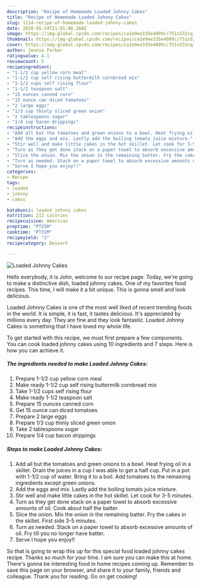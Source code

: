 ```yaml
---
description: "Recipe of Homemade Loaded Johnny Cakes"
title: "Recipe of Homemade Loaded Johnny Cakes"
slug: 1114-recipe-of-homemade-loaded-johnny-cakes
date: 2020-05-24T21:01:08.260Z
image: https://img-global.cpcdn.com/recipes/ca1e9ee335e4809c/751x532cq70/loaded-johnny-cakes-recipe-main-photo.jpg
thumbnail: https://img-global.cpcdn.com/recipes/ca1e9ee335e4809c/751x532cq70/loaded-johnny-cakes-recipe-main-photo.jpg
cover: https://img-global.cpcdn.com/recipes/ca1e9ee335e4809c/751x532cq70/loaded-johnny-cakes-recipe-main-photo.jpg
author: Jennie Parker
ratingvalue: 4.1
reviewcount: 5
recipeingredient:
- "1-1/2 cup yellow corn meal"
- "1-1/2 cup self rising buttermilk cornbread mix"
- "1-1/2 cups self rising flour"
- "1-1/2 teaspoon salt"
- "15 ounces canned corn"
- "15 ounce can diced tomatoes"
- "2 large eggs"
- "1/3 cup thinly sliced green onion"
- "2 tablespoons sugar"
- "1/4 cup bacon drippings"
recipeinstructions:
- "Add all but the tomatoes and green onions to a bowl. Heat frying oil in a skillet. Drain the juices in a cup I was able to get a half cup. Put in a pot with 1-1/2 cup of water. Bring it to a boil. Add tomatoes to the remaining ingredients except green onions."
- "Add the eggs and mix. Lastly add the boiling tomato juice mixture."
- "Stir well and make little cakes in the hot skillet. Let cook for 3-5 minutes."
- "Turn as they get done stack on a paper towel to absorb excessive amounts of oil. Cook about half the batter."
- "Slice the onion. Mix the onion in the remaining batter. Fry the cakes in the skillet. First side 3-5 minutes."
- "Turn as needed. Stack on a paper towel to absorb excessive amounts of oil. Fry till you no longer have batter."
- "Serve I hope you enjoy!!"
categories:
- Recipe
tags:
- loaded
- johnny
- cakes

katakunci: loaded johnny cakes 
nutrition: 212 calories
recipecuisine: American
preptime: "PT25M"
cooktime: "PT31M"
recipeyield: "2"
recipecategory: Dessert

---
```



![Loaded Johnny Cakes](https://img-global.cpcdn.com/recipes/ca1e9ee335e4809c/751x532cq70/loaded-johnny-cakes-recipe-main-photo.jpg)

Hello everybody, it is John, welcome to our recipe page. Today, we're going to make a distinctive dish, loaded johnny cakes. One of my favorites food recipes. This time, I will make it a bit unique. This is gonna smell and look delicious.

Loaded Johnny Cakes is one of the most well liked of recent trending foods in the world. It is simple, it is fast, it tastes delicious. It's appreciated by millions every day. They are fine and they look fantastic. Loaded Johnny Cakes is something that I have loved my whole life.




To get started with this recipe, we must first prepare a few components. You can cook loaded johnny cakes using 10 ingredients and 7 steps. Here is how you can achieve it.

<!--inarticleads1-->

##### The ingredients needed to make Loaded Johnny Cakes:

1. Prepare 1-1/2 cup yellow corn meal
1. Make ready 1-1/2 cup self rising buttermilk cornbread mix
1. Take 1-1/2 cups self rising flour
1. Make ready 1-1/2 teaspoon salt
1. Prepare 15 ounces canned corn
1. Get 15 ounce can diced tomatoes
1. Prepare 2 large eggs
1. Prepare 1/3 cup thinly sliced green onion
1. Take 2 tablespoons sugar
1. Prepare 1/4 cup bacon drippings




<!--inarticleads2-->

##### Steps to make Loaded Johnny Cakes:

1. Add all but the tomatoes and green onions to a bowl. Heat frying oil in a skillet. Drain the juices in a cup I was able to get a half cup. Put in a pot with 1-1/2 cup of water. Bring it to a boil. Add tomatoes to the remaining ingredients except green onions.
1. Add the eggs and mix. Lastly add the boiling tomato juice mixture.
1. Stir well and make little cakes in the hot skillet. Let cook for 3-5 minutes.
1. Turn as they get done stack on a paper towel to absorb excessive amounts of oil. Cook about half the batter.
1. Slice the onion. Mix the onion in the remaining batter. Fry the cakes in the skillet. First side 3-5 minutes.
1. Turn as needed. Stack on a paper towel to absorb excessive amounts of oil. Fry till you no longer have batter.
1. Serve I hope you enjoy!!




So that is going to wrap this up for this special food loaded johnny cakes recipe. Thanks so much for your time. I am sure you can make this at home. There's gonna be interesting food in home recipes coming up. Remember to save this page on your browser, and share it to your family, friends and colleague. Thank you for reading. Go on get cooking!
